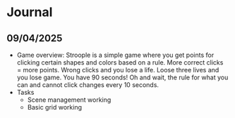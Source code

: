 # Journal

## 09/04/2025
- Game overview: Stroople is a simple game where you get points for clicking certain shapes and colors based on a rule. More correct clicks = more points. Wrong clicks and you lose a life. Loose three lives and you lose game. You have 90 seconds! Oh and wait, the rule for what you can and cannot click changes every 10 seconds.  
- Tasks 
    - Scene management working
    - Basic grid working 

